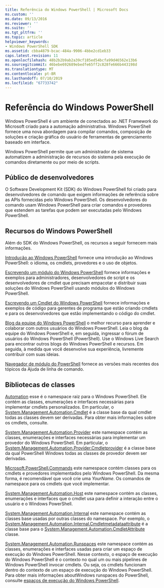 ```yaml
---
title: Referência do Windows PowerShell | Microsoft Docs
ms.custom: ''
ms.date: 09/13/2016
ms.reviewer: ''
ms.suite: ''
ms.tgt_pltfrm: ''
ms.topic: article
helpviewer_keywords:
- Windows PowerShell SDK
ms.assetid: cbba4879-bcac-484a-9906-4bbe2cd1eb33
caps.latest.revision: 11
ms.openlocfilehash: 48b2b2b9ab2a39cf185ed54bcfa99d46562e13b6
ms.sourcegitcommit: 46bebe692689ebedfe65ff2c828fe666b443198d
ms.translationtype: MT
ms.contentlocale: pt-BR
ms.lasthandoff: 07/10/2019
ms.locfileid: "67733742"
---
```

# <a name="windows-powershell-reference"></a>Referência do Windows PowerShell

Windows PowerShell é um ambiente de conectados ao .NET Framework do Microsoft criado para a automação administrativa. Windows PowerShell fornece uma nova abordagem para compilar comandos, composição de soluções e criação gráfica do usuário de ferramentas de gerenciamento baseado em interface.

Windows PowerShell permite que um administrador de sistema automatizem a administração de recursos do sistema pela execução de comandos diretamente ou por meio de scripts.

## <a name="developer-audience"></a>Público de desenvolvedores

O Software Development Kit (SDK) do Windows PowerShell foi criado para desenvolvedores de comando que exigem informações de referência sobre as APIs fornecidas pelo Windows PowerShell. Os desenvolvedores do comando usam Windows PowerShell para criar comandos e provedores que estendem as tarefas que podem ser executadas pelo Windows PowerShell.

## <a name="windows-powershell-resources"></a>Recursos do Windows PowerShell

Além do SDK do Windows PowerShell, os recursos a seguir fornecem mais informações.

[Introdução ao Windows PowerShell](/powershell/scripting/getting-started/getting-started-with-windows-powershell) fornece uma introdução ao Windows PowerShell: o idioma, os cmdlets, provedores e o uso de objetos.

[Escrevendo um módulo do Windows PowerShell](./module/writing-a-windows-powershell-module.md) fornece informações e exemplos para administradores, desenvolvedores de script e os desenvolvedores de cmdlet que precisam empacotar e distribuir suas soluções do Windows PowerShell usando módulos do Windows PowerShell.

[Escrevendo um Cmdlet do Windows PowerShell](./cmdlet/writing-a-windows-powershell-cmdlet.md) fornece informações e exemplos de código para gerentes de programa que estão criando cmdlets e para os desenvolvedores que estão implementando o código do cmdlet.

[Blog da equipe do Windows PowerShell](https://blogs.msdn.microsoft.com/PowerShell/) o melhor recurso para aprender e colaborar com outros usuários do Windows PowerShell. Leia o blog da equipe do Windows PowerShell e, em seguida, ingressar o fórum de usuários do Windows PowerShell (PowerShell). Use o Windows Live Search para encontrar outros blogs do Windows PowerShell e recursos. Em seguida, à medida que você desenvolve sua experiência, livremente contribuir com suas ideias.

[Navegador de módulo do PowerShell](/powershell/module/) fornece as versões mais recentes dos tópicos da Ajuda de linha de comando.

## <a name="class-libraries"></a>Bibliotecas de classes

[Automation](/dotnet/api/System.Management.Automation) esse é o namespace raiz para o Windows PowerShell. Ele contém as classes, enumerações e interfaces necessárias para implementar cmdlets personalizados. Em particular, o [System.Management.Automation.Cmdlet](/dotnet/api/System.Management.Automation.Cmdlet) é a classe base da qual cmdlet todas as classes devem ser derivadas. Para obter mais informações sobre os cmdlets, consulte.

[System.Management.Automation.Provider](/dotnet/api/System.Management.Automation.Provider) este namespace contém as classes, enumerações e interfaces necessárias para implementar um provedor do Windows PowerShell. Em particular, o [System.Management.Automation.Provider.Cmdletprovider](/dotnet/api/System.Management.Automation.Provider.CmdletProvider) é a classe base da qual PowerShell Windows todas as classes de provedor devem ser derivadas.

[Microsoft.PowerShell.Commands](/dotnet/api/Microsoft.PowerShell.Commands) este namespace contém classes para os cmdlets e provedores implementados pelo Windows PowerShell. Da mesma forma, é recomendável que você crie uma *YourName*. Os comandos de namespace para os cmdlets que você implementar.

[System.Management.Automation.Host](/dotnet/api/System.Management.Automation.Host) este namespace contém as classes, enumerações e interfaces que o cmdlet usa para definir a interação entre o usuário e o Windows PowerShell.

[System.Management.Automation.Internal](/dotnet/api/System.Management.Automation.Internal) este namespace contém as classes base usadas por outras classes do namespace. Por exemplo, o [System.Management.Automation.Internal.Cmdletmetadataattribute](/dotnet/api/System.Management.Automation.Internal.CmdletMetadataAttribute) é a classe base para o [System.Management.Automation.CmdletAttribute](/dotnet/api/System.Management.Automation.CmdletAttribute) classe.

[System.Management.Automation.Runspaces](/dotnet/api/System.Management.Automation.Runspaces) este namespace contém as classes, enumerações e interfaces usadas para criar um espaço de execução do Windows PowerShell. Nesse contexto, o espaço de execução do Windows PowerShell é o contexto no qual um ou mais pipelines de Windows PowerShell invocar cmdlets. Ou seja, os cmdlets funcionam dentro do contexto de um espaço de execução do Windows PowerShell. Para obter mais informações aboutWindows runspaces do PowerShell, consulte [espaços de execução do Windows PowerShell](https://msdn.microsoft.com/en-us/a1582cfe-f06d-4aff-adc6-71f49a860ce9).
